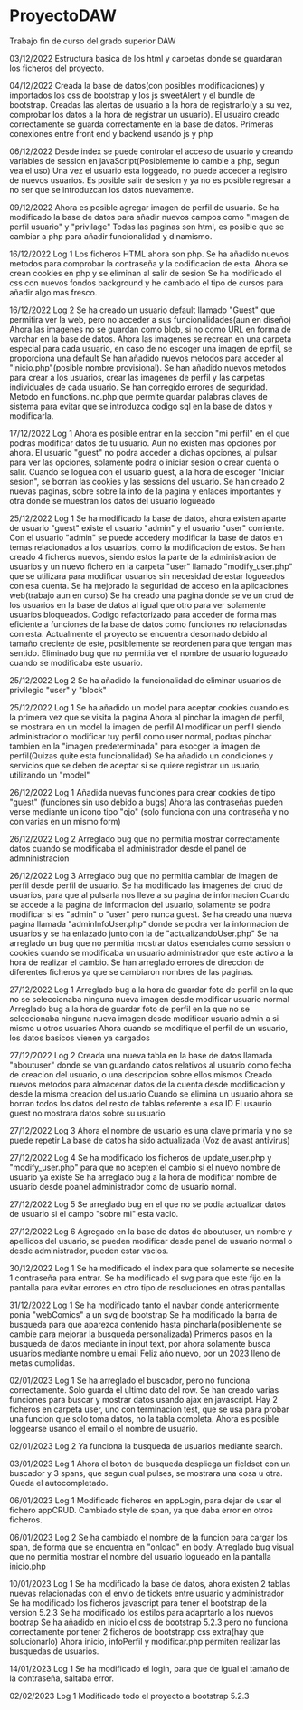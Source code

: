 # ProyectoDAW
Trabajo fin de curso del grado superior DAW

03/12/2022
Estructura basica de los html y carpetas donde se guardaran los ficheros del proyecto.

04/12/2022
Creada la base de datos(con posibles modificaciones) y importados los css de bootstrap y los js sweetAlert y el bundle de bootstrap.
Creadas las alertas de usuario a la hora de registrarlo(y a su vez, comprobar los datos a la hora de registrar un usuario).
El usuairo creado correctamente se guarda correctamente en la base de datos.
Primeras conexiones entre front end y backend usando js y php

06/12/2022
Desde index se puede controlar el acceso de usuario y creando variables de session en javaScript(Posiblemente lo cambie a php, segun vea el uso)
Una vez el usuario esta loggeado, no puede acceder a registro de nuevos usuarios.
Es posible salir de sesion y ya no es posible regresar a no ser que se introduzcan los datos nuevamente.

09/12/2022
Ahora es posible agregar imagen de perfil de usuario.
Se ha modificado la base de datos para añadir nuevos campos como "imagen de perfil usuario" y "privilage"
Todas las paginas son html, es posible que se cambiar a php para añadir funcionalidad y dinamismo.

16/12/2022 Log 1
Los ficheros HTML ahora son php.
Se ha añadido nuevos metodos para comprobar la contraseña y la codificacion de esta.
Ahora se crean cookies en php y se eliminan al salir de sesion
Se ha modificado el css con nuevos fondos background y he cambiado el tipo de cursos para añadir algo mas fresco.

16/12/2022 Log 2
Se ha creado un usuario default llamado "Guest" que permitira ver la web, pero no acceder a sus funcionalidades(aun en diseño)
Ahora las imagenes no se guardan como blob, si no como URL en forma de varchar en la base de datos.
Ahora las imagenes se recrean en una carpeta especial para cada usuario, en caso de no escoger una imagen de eprfil, se proporciona una default
Se han añadido nuevos metodos para acceder al "inicio.php"(posible nombre provisional).
Se han añadido nuevos metodos para crear a los usuarios, crear las imagenes de perfil y las carpetas individuales de cada usuario.
Se han corregido errores de seguridad.
Metodo en functions.inc.php que permite guardar palabras claves de sistema para evitar que se introduzca codigo sql en la base de datos y modificarla.

17/12/2022 Log 1
Ahora es posible entrar en la seccion "mi perfil" en el que podras modificar datos de tu usuario.
Aun no existen mas opciones por ahora.
El usuario "guest" no podra acceder a dichas opciones, al pulsar para ver las opciones, solamente podra o iniciar sesion o crear cuenta o salir.
Cuando se loguea con el usuario guest, a la hora de escoger "Iniciar sesion", se borran las cookies y las sessions del usuario.
Se han creado 2 nuevas paginas, sobre sobre la info de la pagina y enlaces importantes y otra donde se muestran los datos del usuario logueado

25/12/2022 Log 1
Se ha modificado la base de datos, ahora existen aparte de usuario "guest" existe el usuario "admin" y el usuario "user" corriente.
Con el usuario "admin" se puede accedery modificar la base de datos en temas relacionados a los usuarios, como la modificacion de estos.
Se han creado 4 ficheros nuevos, siendo estos la parte de la administracion de usuarios y un nuevo fichero en la carpeta "user" llamado "modify_user.php"
que se utilizara para modificar usuarios sin necesidad de estar logueados con esa cuenta.
Se ha mejorado la seguridad de acceso en la aplicaciones web(trabajo aun en curso)
Se ha creado una pagina donde se ve un crud de los usuarios en la base de datos al igual que otro para ver solamente usuarios bloqueados.
Codigo refactorizado para acceder de forma mas eficiente a funciones de la base de datos como funciones no relacionadas con esta.
Actualmente el proyecto se encuentra desornado debido al tamaño creciente de este, posiblemente se reordenen para que tengan mas sentido.
Eliminado bug que no permitia ver el nombre de usuario logueado cuando se modificaba este usuario.

25/12/2022 Log 2
Se ha añadido la funcionalidad de eliminar usuarios de privilegio "user" y "block"

25/12/2022 Log 1
Se ha añadido un model para aceptar cookies cuando es la primera vez que se visita la pagina
Ahora al pinchar la imagen de perfil, se mostrara en un model la imagen de perfil
Al modificar un perfil siendo administrador o modificar tuy perfil como user normal, podras pinchar tambien en la "imagen predeterminada" para esocger la imagen de perfil(Quizas quite esta funcionalidad)
Se ha añadido un condiciones y servicios que se deben de aceptar si se quiere registrar un usuario, utilizando un "model"

26/12/2022 Log 1
Añadida nuevas funciones para crear cookies de tipo "guest" (funciones sin uso debido a bugs)
Ahora las contraseñas pueden verse mediante un icono tipo "ojo" (solo funciona con una contraseña y no con varias en un mismo form)

26/12/2022 Log 2
Arreglado bug que no permitia mostrar correctamente datos cuando se modificaba el administrador desde el panel de admninistracion

26/12/2022 Log 3
Arreglado bug que no permitia cambiar de imagen de perfil desde perfil de usuario.
Se ha modificado las imagenes del crud de usuarios, para que al pulsarla nos lleve a su pagina de informacion
Cuando se accede a la pagina de informacion del usuario, solamente se podra modificar si es "admin" o "user" pero nunca guest.
Se ha creado una nueva pagina llamada "adminInfoUser.php" donde se podra ver la informacion de usuarios y se ha enlazado junto con la de "actualizandoUser.php"
Se ha arreglado un bug que no permitia mostrar datos esenciales como session o cookies cuando se modificaba un usuario administrador que este activo a la hora de realizar el cambio.
Se han arreglado errores de direccion de diferentes ficheros ya que se cambiaron nombres de las paginas.

27/12/2022 Log 1
Arreglado bug a la hora de guardar foto de perfil en la que no se seleccionaba ninguna nueva imagen desde modificar usuario normal
Arreglado bug a la hora de guardar foto de perfil en la que no se seleccionaba ninguna nueva imagen desde modificar usuario admin a si mismo u otros usuarios
Ahora cuando se modifique el perfil de un usuario, los datos basicos vienen ya cargados

27/12/2022 Log 2
Creada una nueva tabla en la base de datos llamada "aboutuser" donde se van guardando datos relativos al usuario como fecha de creacion del usuario, o una descripcion sobre ellos mismos
Creado nuevos metodos para almacenar datos de la cuenta desde modificacion y desde la misma creacion del usuario
Cuando se elimina un usuario ahora se borran todos los datos del resto de tablas referente a esa ID
El usaurio guest no mostrara datos sobre su usuario

27/12/2022 Log 3
Ahora el nombre de usuario es una clave primaria y no se puede repetir
La base de datos ha sido actualizada (Voz de avast antivirus)

27/12/2022 Log 4
Se ha modificado los ficheros de update_user.php y "modify_user.php" para que no acepten el cambio si el nuevo nombre de usuario ya existe
Se ha arreglado bug a la hora de modificar nombre de usuario desde poanel administrador como de usuario nornal.

27/12/2022 Log 5
Se arreglado bug en el que no se podia actualizar datos de usuario si el campo "sobre mi" esta vacio.

27/12/2022 Log 6
Agregado en la base de datos de aboutuser, un nombre y apellidos del usuario, se pueden modificar desde panel de usuario normal o desde administrador, pueden estar vacios.

30/12/2022 Log 1
Se ha modificado el index para que solamente se necesite 1 contraseña para entrar.
Se ha modificado el svg para que este fijo en la pantalla para evitar errores en otro tipo de resoluciones en otras pantallas

31/12/2022 Log 1
Se ha modificado tanto el navbar donde anteriormente ponia "webComics" a un svg de bootstrap
Se ha modificado la barra de busqueda para que aparezca contenido hasta pincharla(posiblemente se cambie para mejorar la busqueda personalizada)
Primeros pasos en la busqueda de datos mediante in input text, por ahora solamente busca usuarios mediante nombre u email
Feliz año nuevo, por un 2023 lleno de metas cumplidas.

02/01/2023 Log 1
Se ha arreglado el buscador, pero no funciona correctamente. Solo guarda el ultimo dato del row.
Se han creado varias funciones para buscar y mostrar datos usando ajax en javascript.
Hay 2 ficheros en carpeta user, uno con terminacion test, que se usa para probar una funcion que solo toma datos, no la tabla completa.
Ahora es posible loggearse usando el email o el nombre de usuario.

02/01/2023 Log 2
Ya funciona la busqueda de usuarios mediante search.

03/01/2023 Log 1
Ahora el boton de busqueda despliega un fieldset con un buscador y 3 spans, que segun cual pulses, se mostrara una cosa u otra.
Queda el autocompletado.

06/01/2023 Log 1
Modificado ficheros en appLogin, para dejar de usar el fichero appCRUD.
Cambiado style de span, ya que daba error en otros ficheros.

06/01/2023 Log 2
Se ha cambiado el nombre de la funcion para cargar los span, de forma que se encuentra en "onload" en body.
Arreglado bug visual que no permitia mostrar el nombre del usuario logueado en la pantalla inicio.php

10/01/2023 Log 1
Se ha modificado la base de datos, ahora existen 2 tablas nuevas relacionadas con el envio de tickets entre usuario y administrador
Se ha modificado los ficheros javascript para tener el bootstrap de la version 5.2.3
Se ha modificado los estilos para adaprtarlo a los nuevos bootrap
Se ha añadido en inicio el css de bootstrap 5.2.3 pero no funciona correctamente por tener 2 ficheros de bootstrapp css extra(hay que solucionarlo)
Ahora inicio, infoPerfil y modificar.php permiten realizar las busquedas de usuarios.

14/01/2023 Log 1
Se ha modificado el login, para que de igual el tamaño de la contraseña, saltaba error.

02/02/2023 Log 1
Modificado todo el proyecto a bootstrap 5.2.3